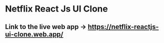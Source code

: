 # Netflix React Js UI Clone

## Link to the live web app -> https://netflix-reactjs-ui-clone.web.app/
